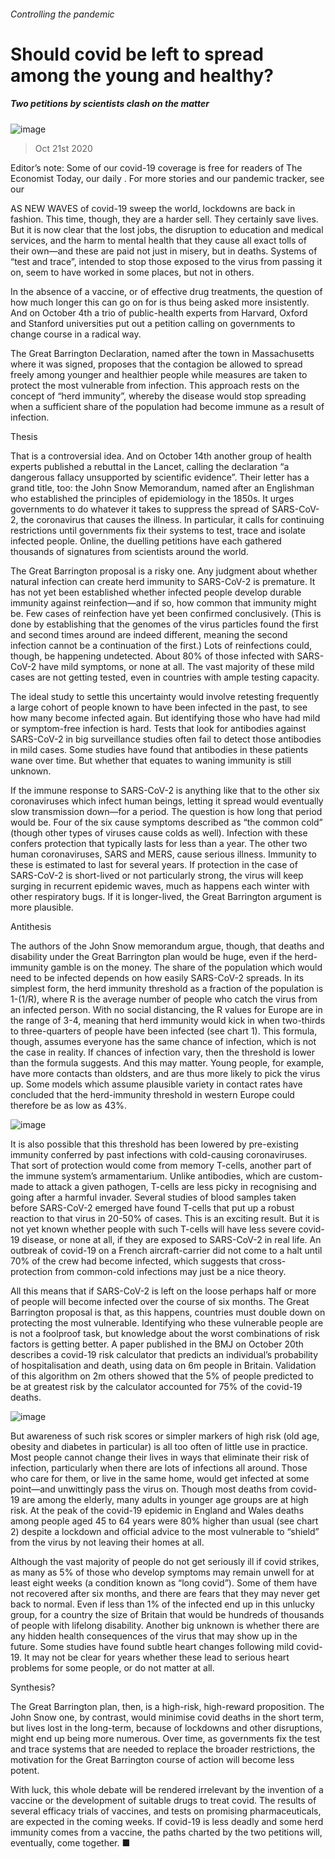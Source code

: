 ###### Controlling the pandemic
# Should covid be left to spread among the young and healthy? 
##### Two petitions by scientists clash on the matter 
![image](images/20201024_STD001.jpg) 
> Oct 21st 2020 
Editor’s note: Some of our covid-19 coverage is free for readers of The Economist Today, our daily . For more stories and our pandemic tracker, see our 
AS NEW WAVES of covid-19 sweep the world, lockdowns are back in fashion. This time, though, they are a harder sell. They certainly save lives. But it is now clear that the lost jobs, the disruption to education and medical services, and the harm to mental health that they cause all exact tolls of their own—and these are paid not just in misery, but in deaths. Systems of “test and trace”, intended to stop those exposed to the virus from passing it on, seem to have worked in some places, but not in others.
In the absence of a vaccine, or of effective drug treatments, the question of how much longer this can go on for is thus being asked more insistently. And on October 4th a trio of public-health experts from Harvard, Oxford and Stanford universities put out a petition calling on governments to change course in a radical way.

The Great Barrington Declaration, named after the town in Massachusetts where it was signed, proposes that the contagion be allowed to spread freely among younger and healthier people while measures are taken to protect the most vulnerable from infection. This approach rests on the concept of “herd immunity”, whereby the disease would stop spreading when a sufficient share of the population had become immune as a result of infection.
Thesis
That is a controversial idea. And on October 14th another group of health experts published a rebuttal in the Lancet, calling the declaration “a dangerous fallacy unsupported by scientific evidence”. Their letter has a grand title, too: the John Snow Memorandum, named after an Englishman who established the principles of epidemiology in the 1850s. It urges governments to do whatever it takes to suppress the spread of SARS-CoV-2, the coronavirus that causes the illness. In particular, it calls for continuing restrictions until governments fix their systems to test, trace and isolate infected people. Online, the duelling petitions have each gathered thousands of signatures from scientists around the world.
The Great Barrington proposal is a risky one. Any judgment about whether natural infection can create herd immunity to SARS-CoV-2 is premature. It has not yet been established whether infected people develop durable immunity against reinfection—and if so, how common that immunity might be. Few cases of reinfection have yet been confirmed conclusively. (This is done by establishing that the genomes of the virus particles found the first and second times around are indeed different, meaning the second infection cannot be a continuation of the first.) Lots of reinfections could, though, be happening undetected. About 80% of those infected with SARS-CoV-2 have mild symptoms, or none at all. The vast majority of these mild cases are not getting tested, even in countries with ample testing capacity.
The ideal study to settle this uncertainty would involve retesting frequently a large cohort of people known to have been infected in the past, to see how many become infected again. But identifying those who have had mild or symptom-free infection is hard. Tests that look for antibodies against SARS-CoV-2 in big surveillance studies often fail to detect those antibodies in mild cases. Some studies have found that antibodies in these patients wane over time. But whether that equates to waning immunity is still unknown.

If the immune response to SARS-CoV-2 is anything like that to the other six coronaviruses which infect human beings, letting it spread would eventually slow transmission down—for a period. The question is how long that period would be. Four of the six cause symptoms described as “the common cold” (though other types of viruses cause colds as well). Infection with these confers protection that typically lasts for less than a year. The other two human coronaviruses, SARS and MERS, cause serious illness. Immunity to these is estimated to last for several years. If protection in the case of SARS-CoV-2 is short-lived or not particularly strong, the virus will keep surging in recurrent epidemic waves, much as happens each winter with other respiratory bugs. If it is longer-lived, the Great Barrington argument is more plausible.
Antithesis
The authors of the John Snow memorandum argue, though, that deaths and disability under the Great Barrington plan would be huge, even if the herd-immunity gamble is on the money. The share of the population which would need to be infected depends on how easily SARS-CoV-2 spreads. In its simplest form, the herd immunity threshold as a fraction of the population is 1-(1/R), where R is the average number of people who catch the virus from an infected person. With no social distancing, the R values for Europe are in the range of 3-4, meaning that herd immunity would kick in when two-thirds to three-quarters of people have been infected (see chart 1). This formula, though, assumes everyone has the same chance of infection, which is not the case in reality. If chances of infection vary, then the threshold is lower than the formula suggests. And this may matter. Young people, for example, have more contacts than oldsters, and are thus more likely to pick the virus up. Some models which assume plausible variety in contact rates have concluded that the herd-immunity threshold in western Europe could therefore be as low as 43%.
![image](images/20201024_STC172.png) 

It is also possible that this threshold has been lowered by pre-existing immunity conferred by past infections with cold-causing coronaviruses. That sort of protection would come from memory T-cells, another part of the immune system’s armamentarium. Unlike antibodies, which are custom-made to attack a given pathogen, T-cells are less picky in recognising and going after a harmful invader. Several studies of blood samples taken before SARS-CoV-2 emerged have found T-cells that put up a robust reaction to that virus in 20-50% of cases. This is an exciting result. But it is not yet known whether people with such T-cells will have less severe covid-19 disease, or none at all, if they are exposed to SARS-CoV-2 in real life. An outbreak of covid-19 on a French aircraft-carrier did not come to a halt until 70% of the crew had become infected, which suggests that cross-protection from common-cold infections may just be a nice theory.
All this means that if SARS-CoV-2 is left on the loose perhaps half or more of people will become infected over the course of six months. The Great Barrington proposal is that, as this happens, countries must double down on protecting the most vulnerable. Identifying who these vulnerable people are is not a foolproof task, but knowledge about the worst combinations of risk factors is getting better. A paper published in the BMJ on October 20th describes a covid-19 risk calculator that predicts an individual’s probability of hospitalisation and death, using data on 6m people in Britain. Validation of this algorithm on 2m others showed that the 5% of people predicted to be at greatest risk by the calculator accounted for 75% of the covid-19 deaths.
![image](images/20201024_STC230.png) 

But awareness of such risk scores or simpler markers of high risk (old age, obesity and diabetes in particular) is all too often of little use in practice. Most people cannot change their lives in ways that eliminate their risk of infection, particularly when there are lots of infections all around. Those who care for them, or live in the same home, would get infected at some point—and unwittingly pass the virus on. Though most deaths from covid-19 are among the elderly, many adults in younger age groups are at high risk. At the peak of the covid-19 epidemic in England and Wales deaths among people aged 45 to 64 years were 80% higher than usual (see chart 2) despite a lockdown and official advice to the most vulnerable to “shield” from the virus by not leaving their homes at all.
Although the vast majority of people do not get seriously ill if covid strikes, as many as 5% of those who develop symptoms may remain unwell for at least eight weeks (a condition known as “long covid”). Some of them have not recovered after six months, and there are fears that they may never get back to normal. Even if less than 1% of the infected end up in this unlucky group, for a country the size of Britain that would be hundreds of thousands of people with lifelong disability. Another big unknown is whether there are any hidden health consequences of the virus that may show up in the future. Some studies have found subtle heart changes following mild covid-19. It may not be clear for years whether these lead to serious heart problems for some people, or do not matter at all.
Synthesis?
The Great Barrington plan, then, is a high-risk, high-reward proposition. The John Snow one, by contrast, would minimise covid deaths in the short term, but lives lost in the long-term, because of lockdowns and other disruptions, might end up being more numerous. Over time, as governments fix the test and trace systems that are needed to replace the broader restrictions, the motivation for the Great Barrington course of action will become less potent.
With luck, this whole debate will be rendered irrelevant by the invention of a vaccine or the development of suitable drugs to treat covid. The results of several efficacy trials of vaccines, and tests on promising pharmaceuticals, are expected in the coming weeks. If covid-19 is less deadly and some herd immunity comes from a vaccine, the paths charted by the two petitions will, eventually, come together. ■
